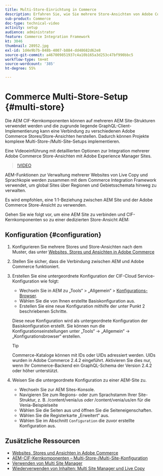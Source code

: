 ```yaml
---
title: Multi-Store-Einrichtung in Commerce
description: Erfahren Sie, wie Sie mehrere Store-Ansichten von Adobe Commerce AEM zuordnen. Dadurch können Projekte auch mehrinstanzenfähige und mehrsprachige Anwendungsfälle unterstützen.
sub-product: Commerce
doc-type: technical-video
activity: setup
audience: administrator
feature: Commerce Integration Framework
kt: 3046
thumbnail: 28952.jpg
exl-id: 1d4e9b7b-848b-4007-b884-dd48682d62e8
source-git-commit: a467009851937c4a10b165a3d253c47bf990bbc5
workflow-type: tm+mt
source-wordcount: '385'
ht-degree: 55%

---
```


# Commerce Multi-Store-Setup {#multi-store}

Die AEM CIF-Kernkomponenten können auf mehreren AEM Site-Strukturen verwendet werden und die zugrunde liegende GraphQL-Client-Implementierung kann eine Verbindung zu verschiedenen Adobe Commerce Stores/Store-Ansichten herstellen. Dadurch können Projekte komplexe Multi-Store-/Multi-Site-Setups implementieren.

Eine Videoeinführung mit detaillierten Optionen zur Integration mehrerer Adobe Commerce Store-Ansichten mit Adobe Experience Manager Sites.

>[!VIDEO](https://video.tv.adobe.com/v/28952/?quality=12)

AEM-Funktionen zur Verwaltung mehrerer Websites von Live Copy und Sprachkopie werden zusammen mit dem Commerce Integration Framework verwendet, um global Sites über Regionen und Gebietsschemata hinweg zu verwalten.

Es wird empfohlen, eine 1:1-Beziehung zwischen AEM Site und der Adobe Commerce Store-Ansicht zu verwenden.

Gehen Sie wie folgt vor, um eine AEM Site zu verbinden und CIF-Kernkomponenten so zu einer dedizierten Store-Ansicht AEM:

## Konfiguration {#configuration}

1. Konfigurieren Sie mehrere Stores und Store-Ansichten nach dem Muster, das unter [Websites, Stores und Ansichten in Adobe Commerce](https://docs.magento.com/m2/ce/user_guide/stores/websites-stores-views.html)

2. Stellen Sie sicher, dass die Verbindung zwischen AEM und Adobe Commerce funktioniert.

3. Erstellen Sie eine untergeordnete Konfiguration der CIF-Cloud Service-Konfiguration wie folgt:

   * Wechseln Sie in AEM zu „Tools“ > „Allgemein“ > [Konfigurations-Browser](/help/sites-administering/configurations.md#using-configuration-browser).
   * Wählen Sie die von Ihnen erstellte Basiskonfiguration aus.
   * Erstellen Sie eine neue Konfiguration mithilfe der unter Punkt 2 beschriebenen Schritte.

   Diese neue Konfiguration wird als untergeordnete Konfiguration der Basiskonfiguration erstellt. Sie können nun die Konfigurationseinstellungen unter „Tools“ -> „Allgemein“ -> „Konfigurationsbrowser“ erstellen.

   >[!TIP]
   >
   > Commerce-Kataloge können mit IDs oder UIDs adressiert werden. UIDs wurden in Adobe Commerce 2.4.2 eingeführt. Aktivieren Sie dies nur, wenn Ihr Commerce-Backend ein GraphQL-Schema der Version 2.4.2 oder höher unterstützt.

4. Weisen Sie die untergeordnete Konfiguration zu einer AEM-Site zu.

   * Wechseln Sie zur AEM Sites-Konsole.
   * Navigieren Sie zum Regions- oder zum Sprachstamm Ihrer Site-Struktur, z. B. /content/venia/us _oder_ /content/venia/us/en für die Venia-Beispielseite
   * Wählen Sie die Seiten aus und öffnen Sie die Seiteneigenschaften.
   * Wählen Sie die Registerkarte „Erweitert“ aus.
   * Wählen Sie im Abschnitt `Configuration` die zuvor erstellte Konfiguration aus.

## Zusätzliche Ressourcen

* [Websites, Stores und Ansichten in Adobe Commerce](https://docs.magento.com/m2/ce/user_guide/stores/websites-stores-views.html)
* [AEM-CIF-Kernkomponenten – Multi-Store-/Multi-Site-Konfiguration](https://github.com/adobe/aem-core-cif-components/wiki/configuration#multi-store--site-configuration)
* [Verwenden von Multi Site Manager](https://experienceleague.adobe.com/docs/experience-manager-learn/sites/translation/multi-site-manager-feature-video-use.html?lang=de)
* [Wiederverwenden von Inhalten: Multi Site Manager und Live Copy](/help/sites-administering/msm.md)
